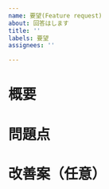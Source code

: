 ```yaml
---
name: 要望(Feature request)
about: 回答はします
title: ''
labels: 要望
assignees: ''

---
```


# 概要

# 問題点

# 改善案（任意）
